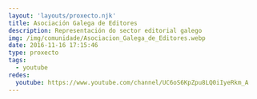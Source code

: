```yaml
---
layout: 'layouts/proxecto.njk'
title: Asociación Galega de Editores
description: Representación do sector editorial galego
img: /img/comunidade/Asociacion_Galega_de_Editores.webp
date: 2016-11-16 17:15:46
type: proxecto
tags:
  - youtube
redes:
  youtube: https://www.youtube.com/channel/UC6oS6KpZpu8LQ0iIyeRkm_A
---
```

